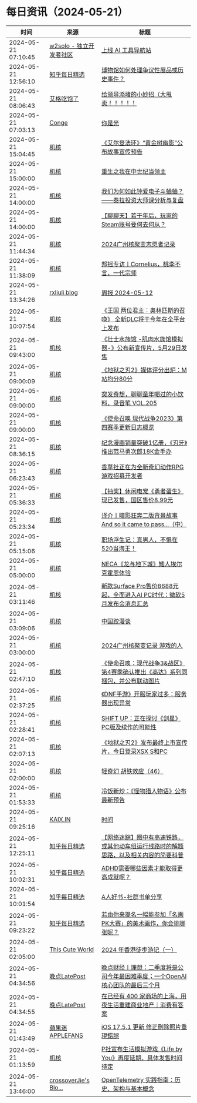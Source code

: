 ﻿# 每日资讯（2024-05-21）

|时间|来源|标题|
|---|---|---|
|2024-05-21 07:10:45|[w2solo - 独立开发者社区](https://w2solo.com/topics/feed)|[上线 AI 工具导航站](https://w2solo.com/topics/4637)|
|2024-05-21 12:56:10|[知乎每日精选](https://www.zhihu.com/rss)|[博物馆如何处理争议性展品或历史事件？](http://www.zhihu.com/question/656010784/answer/3502017859?utm_campaign=rss&utm_medium=rss&utm_source=rss&utm_content=title)|
|2024-05-21 08:06:43|[艾格吃饱了](https://feedpress.me/wx-aigechibaole)|[给领导添堵的小妙招（大甩卖！！！！！](http://mp.weixin.qq.com/s?__biz=MjM5NTYxODQyMA%3D%3D&mid=2653453217&idx=1&sn=887b430adde0da1850ad9b0234e55ec6)|
|2024-05-21 07:03:13|[Conge](https://conge.github.io/feed.xml)|[你是光](https://conge.livingwithfcs.org/2024/05/21/light/)|
|2024-05-21 15:04:45|[机核](https://www.gcores.com/rss)|[《艾尔登法环》“黄金树幽影”公布故事宣传预告](https://www.gcores.com/articles/182228)|
|2024-05-21 15:00:00|[机核](https://www.gcores.com/rss)|[重生之我在中世纪当领主](https://www.gcores.com/radios/182123)|
|2024-05-21 14:00:00|[机核](https://www.gcores.com/rss)|[我们为何如此钟爱电子斗蛐蛐？——泰拉投资大师课分析与复盘](https://www.gcores.com/articles/182212)|
|2024-05-21 14:00:00|[机核](https://www.gcores.com/rss)|[【聊聊天】若干年后，玩家的Steam账号要何去何从？](https://www.gcores.com/articles/182208)|
|2024-05-21 11:44:34|[机核](https://www.gcores.com/rss)|[2024广州核聚变志愿者记录](https://www.gcores.com/videos/182220)|
|2024-05-21 11:38:09|[机核](https://www.gcores.com/rss)|[邦摇专访丨Cornelius，桃李不言，一代宗师](https://www.gcores.com/articles/182221)|
|2024-05-21 13:34:26|[rxliuli blog](https://blog.rxliuli.com/atom.xml)|[周报 2024-05-12](https://blog.rxliuli.com/p/bad908e3481c4981a4da32a44275c4b4/)|
|2024-05-21 10:07:54|[机核](https://www.gcores.com/rss)|[《王国 两位君主：奥林匹斯的召唤》 全新DLC将于今年在全平台上发布](https://www.gcores.com/articles/182219)|
|2024-05-21 09:43:00|[机核](https://www.gcores.com/rss)|[《壮士水族馆 -肌肉水族馆模拟器-》公布新宣传片，5月29日发售](https://www.gcores.com/articles/182216)|
|2024-05-21 09:00:09|[机核](https://www.gcores.com/rss)|[《地狱之刃2》媒体评分出炉：M站均分80分](https://www.gcores.com/articles/182215)|
|2024-05-21 09:00:00|[机核](https://www.gcores.com/rss)|[突发奇想，聊聊童年喝过的小饮料，录音笔 VOL.205](https://www.gcores.com/radios/182213)|
|2024-05-21 09:00:00|[机核](https://www.gcores.com/rss)|[《使命召唤 现代战争2023》第四赛季更新日志概览](https://www.gcores.com/articles/182180)|
|2024-05-21 08:36:15|[机核](https://www.gcores.com/rss)|[纪念漫画销量突破1亿册，《刃牙》推出范马勇次郎18K金手办](https://www.gcores.com/articles/182214)|
|2024-05-21 06:23:43|[机核](https://www.gcores.com/rss)|[香草社正在为全新奇幻动作RPG游戏招募开发者](https://www.gcores.com/articles/182203)|
|2024-05-21 05:36:33|[机核](https://www.gcores.com/rss)|[【抽奖】休闲电宠《勇者蛋生》现已发售，国区售价8.99元](https://www.gcores.com/articles/182202)|
|2024-05-21 05:23:34|[机核](https://www.gcores.com/rss)|[译介丨暗影狂奔二版背景故事 And so it came to pass...（中）](https://www.gcores.com/articles/182197)|
|2024-05-21 05:15:06|[机核](https://www.gcores.com/rss)|[职场浮生记：真男人，不惧在520当海王！](https://www.gcores.com/articles/182198)|
|2024-05-21 05:00:00|[机核](https://www.gcores.com/rss)|[NECA《龙与地下城》矮人埃尔克霍恩体验](https://www.gcores.com/videos/179137)|
|2024-05-21 03:11:46|[机核](https://www.gcores.com/rss)|[新款Surface Pro售价8688元起，全面进入AI PC时代：微软5月发布会消息汇总](https://www.gcores.com/articles/182187)|
|2024-05-21 03:09:06|[机核](https://www.gcores.com/rss)|[中国跤漫谈](https://www.gcores.com/articles/182178)|
|2024-05-21 03:00:00|[机核](https://www.gcores.com/rss)|[2024广州核聚变记录 游戏的人](https://www.gcores.com/articles/182108)|
|2024-05-21 02:47:10|[机核](https://www.gcores.com/rss)|[《使命召唤：现代战争3&战区》第4赛季确认推出《高达》系列同捆包，并公布联动图片](https://www.gcores.com/articles/182182)|
|2024-05-21 02:37:25|[机核](https://www.gcores.com/rss)|[《DNF手游》开服玩家过多：服务器出现异常](https://www.gcores.com/articles/182184)|
|2024-05-21 02:28:41|[机核](https://www.gcores.com/rss)|[SHIFT UP：正在探讨《剑星》PC版及续作的可能性](https://www.gcores.com/articles/182183)|
|2024-05-21 02:07:13|[机核](https://www.gcores.com/rss)|[《地狱之刃2》发布最终上市宣传片，今日登录XSX S和PC](https://www.gcores.com/articles/182181)|
|2024-05-21 02:00:00|[机核](https://www.gcores.com/rss)|[轻奇幻 胡铁效应（46）](https://www.gcores.com/articles/172142)|
|2024-05-21 01:53:33|[机核](https://www.gcores.com/rss)|[冷饭新炒：《怪物猎人物语》公布最新预告](https://www.gcores.com/articles/182177)|
|2024-05-21 09:25:16|[KAIX.IN](https://kaix.in/feed/)|[时间](https://kaix.in/2024/0521-time/)|
|2024-05-21 12:25:11|[知乎每日精选](https://www.zhihu.com/rss)|[【网络迷踪】图中有高速铁路，或其他动车组运行线路时的解题思路，以及相关内容的简要科普](http://zhuanlan.zhihu.com/p/625352281?utm_campaign=rss&utm_medium=rss&utm_source=rss&utm_content=title)|
|2024-05-21 10:02:31|[知乎每日精选](https://www.zhihu.com/rss)|[ADHD需要哪些因素才能取得更高成就呢？](http://zhuanlan.zhihu.com/p/693065733?utm_campaign=rss&utm_medium=rss&utm_source=rss&utm_content=title)|
|2024-05-21 10:01:54|[知乎每日精选](https://www.zhihu.com/rss)|[A人好书-社群书单分享](http://zhuanlan.zhihu.com/p/698648430?utm_campaign=rss&utm_medium=rss&utm_source=rss&utm_content=title)|
|2024-05-21 09:23:22|[知乎每日精选](https://www.zhihu.com/rss)|[若由你来提名一幅能参加「名画PK大赛」的美术画作，你会挑哪张呢？](http://www.zhihu.com/question/654055226/answer/3481928199?utm_campaign=rss&utm_medium=rss&utm_source=rss&utm_content=title)|
|2024-05-21 02:05:00|[This Cute World](https://thiscute.world/index.xml)|[2024 年香港徒步游记（一）](https://thiscute.world/posts/hong-kong-travel-notes-in-2024/)|
|2024-05-21 04:34:56|[晚点LatePost](https://feedpress.me/wx-postlate)|[​晚点财经丨理想：二季度将是公司今年最困难季度；一个OpenAI核心团队的最后三个月](http://mp.weixin.qq.com/s?__biz=MzU3Mjk1OTQ0Ng%3D%3D&mid=2247516238&idx=2&sn=e51bc0634299bee2d0f12a9a00bddbf7)|
|2024-05-21 04:34:55|[晚点LatePost](https://feedpress.me/wx-postlate)|[在已经有 400 家商场的上海，用夜生活重建商业地产｜消费有答案](http://mp.weixin.qq.com/s?__biz=MzU3Mjk1OTQ0Ng%3D%3D&mid=2247516238&idx=1&sn=bb09087c45bf3865052ed0a48aeed8ef)|
|2024-05-21 01:43:49|[蘋果迷 APPLEFANS](https://applefans.today/feed/)|[iOS 17.5.1 更新 修正刪除照片重現錯誤](https://applefans.today/ios-17-5-1/)|
|2024-05-21 01:13:59|[机核](https://www.gcores.com/rss)|[P社宣布生活模拟游戏《Life by You》再度延期，具体发售时间待定](https://www.gcores.com/articles/182172)|
|2024-05-21 13:46:00|[crossoverJie's Blo...](https://crossoverjie.top/atom.xml)|[OpenTelemetry 实践指南：历史、架构与基本概念](http://crossoverjie.top/2024/05/21/ob/OpenTelemetry-getstart/)|
